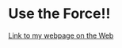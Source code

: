 # Use the Force!! 

[Link to my webpage on the Web](https://rmadrid007.github.io/My-Star-Wars-Review/)
